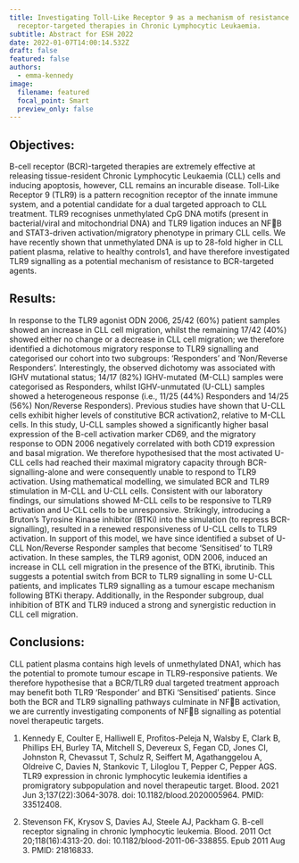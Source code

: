 ```yaml
---
title: Investigating Toll-Like Receptor 9 as a mechanism of resistance to B-cell
  receptor-targeted therapies in Chronic Lymphocytic Leukaemia.
subtitle: Abstract for ESH 2022
date: 2022-01-07T14:00:14.532Z
draft: false
featured: false
authors:
  - emma-kennedy
image:
  filename: featured
  focal_point: Smart
  preview_only: false
---
```

## Objectives:


B-cell receptor (BCR)-targeted therapies are extremely effective at releasing tissue-resident Chronic Lymphocytic Leukaemia (CLL) cells and inducing apoptosis, however, CLL remains an incurable disease. Toll-Like Receptor 9 (TLR9) is a pattern recognition receptor of the innate immune system, and a potential candidate for a dual targeted approach to CLL treatment. TLR9 recognises unmethylated CpG DNA motifs (present in bacterial/viral and mitochondrial DNA) and TLR9 ligation induces an NFB and STAT3-driven activation/migratory phenotype in primary CLL cells. We have recently shown that unmethylated DNA is up to 28-fold higher in CLL patient plasma, relative to healthy controls1, and have therefore investigated TLR9 signalling as a potential mechanism of resistance to BCR-targeted agents.

## Results:

In response to the TLR9 agonist ODN 2006, 25/42 (60%) patient samples showed an increase in CLL cell migration, whilst the remaining 17/42 (40%) showed either no change or a decrease in CLL cell migration; we therefore identified a dichotomous migratory response to TLR9 signalling and categorised our cohort into two subgroups: ‘Responders’ and ‘Non/Reverse Responders’. Interestingly, the observed dichotomy was associated with IGHV mutational status; 14/17 (82%) IGHV-mutated (M-CLL) samples were categorised as Responders, whilst IGHV-unmutated (U-CLL) samples showed a heterogeneous response (i.e., 11/25 (44%) Responders and 14/25 (56%) Non/Reverse Responders). 
Previous studies have shown that U-CLL cells exhibit higher levels of constitutive BCR activation2, relative to M-CLL cells. In this study, U-CLL samples showed a significantly higher basal expression of the B-cell activation marker CD69, and the migratory response to ODN 2006 negatively correlated with both CD19 expression and basal migration. We therefore hypothesised that the most activated U-CLL cells had reached their maximal migratory capacity through BCR-signalling-alone and were consequently unable to respond to TLR9 activation. 
Using mathematical modelling, we simulated BCR and TLR9 stimulation in M-CLL and U-CLL cells. Consistent with our laboratory findings, our simulations showed M-CLL cells to be responsive to TLR9 activation and U-CLL cells to be unresponsive. Strikingly, introducing a Bruton’s Tyrosine Kinase inhibitor (BTKi) into the simulation (to repress BCR-signalling), resulted in a renewed responsiveness of U-CLL cells to TLR9 activation. In support of this model, we have since identified a subset of U-CLL Non/Reverse Responder samples that become ‘Sensitised’ to TLR9 activation. In these samples, the TLR9 agonist, ODN 2006, induced an increase in CLL cell migration in the presence of the BTKi, ibrutinib. This suggests a potential switch from BCR to TLR9 signalling in some U-CLL patients, and implicates TLR9 signalling as a tumour escape mechanism following BTKi therapy. Additionally, in the Responder subgroup, dual inhibition of BTK and TLR9 induced a strong and synergistic reduction in CLL cell migration.

## Conclusions:

CLL patient plasma contains high levels of unmethylated DNA1, which has the potential to promote tumour escape in TLR9-responsive patients. We therefore hypothesise that a BCR/TLR9 dual targeted treatment approach may benefit both TLR9 ‘Responder’ and BTKi ‘Sensitised’ patients. Since both the BCR and TLR9 signalling pathways culminate in NFB activation, we are currently investigating components of NFB signalling as potential novel therapeutic targets. 


1. Kennedy E, Coulter E, Halliwell E, Profitos-Peleja N, Walsby E, Clark B, Phillips EH, Burley TA, Mitchell S, Devereux S, Fegan CD, Jones CI, Johnston R, Chevassut T, Schulz R, Seiffert M, Agathanggelou A, Oldreive C, Davies N, Stankovic T, Liloglou T, Pepper C, Pepper AGS. TLR9 expression in chronic lymphocytic leukemia identifies a promigratory subpopulation and novel therapeutic target. Blood. 2021 Jun 3;137(22):3064-3078. doi: 10.1182/blood.2020005964. PMID: 33512408.

2. Stevenson FK, Krysov S, Davies AJ, Steele AJ, Packham G. B-cell receptor signaling in chronic lymphocytic leukemia. Blood. 2011 Oct 20;118(16):4313-20. doi: 10.1182/blood-2011-06-338855. Epub 2011 Aug 3. PMID: 21816833.
